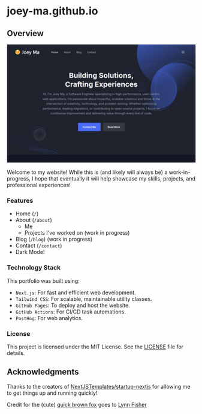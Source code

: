# joey-ma.github.io

## Overview

![Project Preview](public/images/readme/preview.png)

Welcome to my website! While this is (and likely will always be) a work-in-progress, I hope that eventually it will help showcase my skills, projects, and professional experiences!

### Features
- Home (`/`)
- About (`/about`)
  - Me
  - Projects I've worked on (work in progress)
- Blog (`/blog`) (work in progress)
- Contact (`/contact`)
- Dark Mode!

### Technology Stack

This portfolio was built using:
- `Next.js`: For fast and efficient web development.
- `Tailwind CSS`: For scalable, maintainable utility classes.
- `GitHub Pages`: To deploy and host the website.
- `GitHub Actions`: For CI/CD task automations.
- `PostHog`: For web analytics.

### License

This project is licensed under the MIT License. See the [LICENSE](https://github.com/joey-ma/joey-ma.github.io/blob/8ccb748c3073907580323fefedfb0a8bf34ca139/LICENSE) file for details.

## Acknowledgments

Thanks to the creators of [NextJSTemplates/startup-nextjs](https://github.com/NextJSTemplates/startup-nextjs) for allowing me to get things up and running quickly!

Credit for the (cute) [quick brown fox](https://codepen.io/lynnandtonic/pen/YzQbVLZ) goes to [Lynn Fisher](https://codepen.io/lynnandtonic)